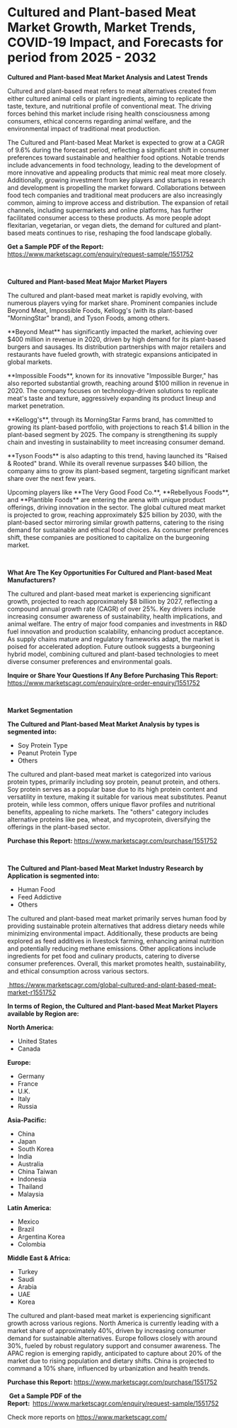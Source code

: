 <p><h1>Cultured and Plant-based Meat Market Growth, Market Trends, COVID-19 Impact, and Forecasts for period from 2025 - 2032</h1></p><p><strong>Cultured and Plant-based Meat Market Analysis and Latest Trends</strong></p>
<p><p>Cultured and plant-based meat refers to meat alternatives created from either cultured animal cells or plant ingredients, aiming to replicate the taste, texture, and nutritional profile of conventional meat. The driving forces behind this market include rising health consciousness among consumers, ethical concerns regarding animal welfare, and the environmental impact of traditional meat production. </p><p>The Cultured and Plant-based Meat Market is expected to grow at a CAGR of 9.6% during the forecast period, reflecting a significant shift in consumer preferences toward sustainable and healthier food options. Notable trends include advancements in food technology, leading to the development of more innovative and appealing products that mimic real meat more closely. Additionally, growing investment from key players and startups in research and development is propelling the market forward. Collaborations between food tech companies and traditional meat producers are also increasingly common, aiming to improve access and distribution. The expansion of retail channels, including supermarkets and online platforms, has further facilitated consumer access to these products. As more people adopt flexitarian, vegetarian, or vegan diets, the demand for cultured and plant-based meats continues to rise, reshaping the food landscape globally.</p></p>
<p><strong>Get a Sample PDF of the Report:&nbsp;</strong> <a href="https://www.marketscagr.com/enquiry/request-sample/1551752?utm_campaign=1868&utm_medium=2&utm_source=Github&utm_content=ia&utm_term=15022025&utm_id=cultured-and-plant-based-meat">https://www.marketscagr.com/enquiry/request-sample/1551752</a></p>
<p>&nbsp;</p>
<p><strong>Cultured and Plant-based Meat Major Market Players</strong></p>
<p><p>The cultured and plant-based meat market is rapidly evolving, with numerous players vying for market share. Prominent companies include Beyond Meat, Impossible Foods, Kellogg's (with its plant-based "MorningStar" brand), and Tyson Foods, among others.</p><p>**Beyond Meat** has significantly impacted the market, achieving over $400 million in revenue in 2020, driven by high demand for its plant-based burgers and sausages. Its distribution partnerships with major retailers and restaurants have fueled growth, with strategic expansions anticipated in global markets.</p><p>**Impossible Foods**, known for its innovative "Impossible Burger," has also reported substantial growth, reaching around $100 million in revenue in 2020. The company focuses on technology-driven solutions to replicate meat's taste and texture, aggressively expanding its product lineup and market penetration.</p><p>**Kellogg's**, through its MorningStar Farms brand, has committed to growing its plant-based portfolio, with projections to reach $1.4 billion in the plant-based segment by 2025. The company is strengthening its supply chain and investing in sustainability to meet increasing consumer demand.</p><p>**Tyson Foods** is also adapting to this trend, having launched its "Raised & Rooted" brand. While its overall revenue surpasses $40 billion, the company aims to grow its plant-based segment, targeting significant market share over the next few years.</p><p>Upcoming players like **The Very Good Food Co.**, **Rebellyous Foods**, and **Plantible Foods** are entering the arena with unique product offerings, driving innovation in the sector. The global cultured meat market is projected to grow, reaching approximately $25 billion by 2030, with the plant-based sector mirroring similar growth patterns, catering to the rising demand for sustainable and ethical food choices. As consumer preferences shift, these companies are positioned to capitalize on the burgeoning market.</p></p>
<p>&nbsp;</p>
<p><strong>What Are The Key Opportunities For Cultured and Plant-based Meat Manufacturers?</strong></p>
<p><p>The cultured and plant-based meat market is experiencing significant growth, projected to reach approximately $8 billion by 2027, reflecting a compound annual growth rate (CAGR) of over 25%. Key drivers include increasing consumer awareness of sustainability, health implications, and animal welfare. The entry of major food companies and investments in R&D fuel innovation and production scalability, enhancing product acceptance. As supply chains mature and regulatory frameworks adapt, the market is poised for accelerated adoption. Future outlook suggests a burgeoning hybrid model, combining cultured and plant-based technologies to meet diverse consumer preferences and environmental goals.</p></p>
<p><strong>Inquire or Share Your Questions If Any Before Purchasing This Report:</strong> <a href="https://www.marketscagr.com/enquiry/pre-order-enquiry/1551752?utm_campaign=1868&utm_medium=2&utm_source=Github&utm_content=ia&utm_term=15022025&utm_id=cultured-and-plant-based-meat">https://www.marketscagr.com/enquiry/pre-order-enquiry/1551752</a></p>
<p>&nbsp;</p>
<p><strong>Market Segmentation</strong></p>
<p><strong>The Cultured and Plant-based Meat Market Analysis by types is segmented into:</strong></p>
<p><ul><li>Soy Protein Type</li><li>Peanut Protein Type</li><li>Others</li></ul></p>
<p><p>The cultured and plant-based meat market is categorized into various protein types, primarily including soy protein, peanut protein, and others. Soy protein serves as a popular base due to its high protein content and versatility in texture, making it suitable for various meat substitutes. Peanut protein, while less common, offers unique flavor profiles and nutritional benefits, appealing to niche markets. The "others" category includes alternative proteins like pea, wheat, and mycoprotein, diversifying the offerings in the plant-based sector.</p></p>
<p><strong>Purchase this Report:&nbsp;</strong><a href="https://www.marketscagr.com/purchase/1551752?utm_campaign=1868&utm_medium=2&utm_source=Github&utm_content=ia&utm_term=15022025&utm_id=cultured-and-plant-based-meat">https://www.marketscagr.com/purchase/1551752</a></p>
<p>&nbsp;</p>
<p><strong>The Cultured and Plant-based Meat Market Industry Research by Application is segmented into:</strong></p>
<p><ul><li>Human Food</li><li>Feed Addictive</li><li>Others</li></ul></p>
<p><p>The cultured and plant-based meat market primarily serves human food by providing sustainable protein alternatives that address dietary needs while minimizing environmental impact. Additionally, these products are being explored as feed additives in livestock farming, enhancing animal nutrition and potentially reducing methane emissions. Other applications include ingredients for pet food and culinary products, catering to diverse consumer preferences. Overall, this market promotes health, sustainability, and ethical consumption across various sectors.</p></p>
<p><a href="https://www.marketscagr.com/global-cultured-and-plant-based-meat-market-r1551752?utm_campaign=1868&utm_medium=2&utm_source=Github&utm_content=ia&utm_term=15022025&utm_id=cultured-and-plant-based-meat">&nbsp;https://www.marketscagr.com/global-cultured-and-plant-based-meat-market-r1551752</a></p>
<p><strong>In terms of Region, the Cultured and Plant-based Meat Market Players available by Region are:</strong></p>
<p>
    <p> <strong> North America: </strong>
        <ul>
            <li>United States</li>
            <li>Canada</li>
        </ul>
        </p> 
    <p> <strong> Europe: </strong>
        <ul>
            <li>Germany</li>
            <li>France</li>
            <li>U.K.</li>
            <li>Italy</li>
            <li>Russia</li>
        </ul>
        </p> 
    <p> <strong> Asia-Pacific: </strong>
        <ul>
            <li>China</li>
            <li>Japan</li>
            <li>South Korea</li>
            <li>India</li>
            <li>Australia</li>
            <li>China Taiwan</li>
            <li>Indonesia</li>
            <li>Thailand</li>
            <li>Malaysia</li>
        </ul>
        </p> 
    <p> <strong> Latin America: </strong>
        <ul>
            <li>Mexico</li>
            <li>Brazil</li>
            <li>Argentina Korea</li>
            <li>Colombia</li>
        </ul>
        </p> 
    <p> <strong> Middle East & Africa: </strong>
        <ul>
            <li>Turkey</li>
            <li>Saudi</li>
            <li>Arabia</li>
            <li>UAE</li>
            <li>Korea</li>
        </ul>
    </p>
    </p>
<p><p>The cultured and plant-based meat market is experiencing significant growth across various regions. North America is currently leading with a market share of approximately 40%, driven by increasing consumer demand for sustainable alternatives. Europe follows closely with around 30%, fueled by robust regulatory support and consumer awareness. The APAC region is emerging rapidly, anticipated to capture about 20% of the market due to rising population and dietary shifts. China is projected to command a 10% share, influenced by urbanization and health trends.</p></p>
<p><strong>Purchase this Report: </strong><a href="https://www.marketscagr.com/purchase/1551752?utm_campaign=1868&utm_medium=2&utm_source=Github&utm_content=ia&utm_term=15022025&utm_id=cultured-and-plant-based-meat">https://www.marketscagr.com/purchase/1551752</a></p>
<p>&nbsp;<strong>Get a Sample PDF of the Report:&nbsp;&nbsp;</strong><a href="https://www.marketscagr.com/enquiry/request-sample/1551752?utm_campaign=1868&utm_medium=2&utm_source=Github&utm_content=ia&utm_term=15022025&utm_id=cultured-and-plant-based-meat">https://www.marketscagr.com/enquiry/request-sample/1551752</a></p>
<p><strong></strong></p>
<p>Check more reports on <a href="https://www.marketscagr.com/?utm_campaign=1868&utm_medium=2&utm_source=Github&utm_content=ia&utm_term=15022025&utm_id=cultured-and-plant-based-meat">https://www.marketscagr.com/</a></p>